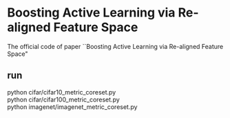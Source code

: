 # Boosting Active Learning via Re-aligned Feature Space
The official code of paper ``Boosting Active Learning via Re-aligned Feature Space"

## run
python cifar/cifar10_metric_coreset.py  
python cifar/cifar100_metric_coreset.py  
python imagenet/imagenet_metric_coreset.py
